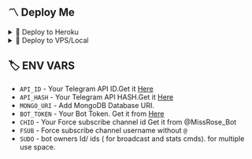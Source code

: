 


<h2>〽️ Deploy Me </h2> 
  
<details><summary>📌 Deploy to Heroku </summary>
  
<a href="repo link"> <img src="https://img.shields.io/badge/Deploy%20To%20Heroku-black?style=for-the-badge&logo=heroku" width="220" height="38.45"></p></a>
</details>

<details><summary>📌 Deploy to VPS/Local </summary>


  ```ssh
  git clone YOUR_REPO_LINK
  pip3 install -r requirements.txt
  # fill config.py vars
  python3 bot.py
  ```

</details>

## 🏷 ENV VARS
  - `API_ID` - Your Telegram API ID.Get it [Here](my.telegram.org)
  - `API_HASH` - Your Telegram API HASH.Get it [Here](my.telegram.org)
  - `MONGO_URI` - Add MongoDB Database URI.
  - `BOT_TOKEN` - Your Bot Token. Get it from [Here](https://t.me/BotFather)
  - `CHID` - Your Force subscribe channel id Get it from @MissRose_Bot
  - `FSUB` - Force subscribe channel username without `@`
  - `SUDO` - bot owners Id/ ids ( for broadcast and stats cmds). for multiple use space.
  

